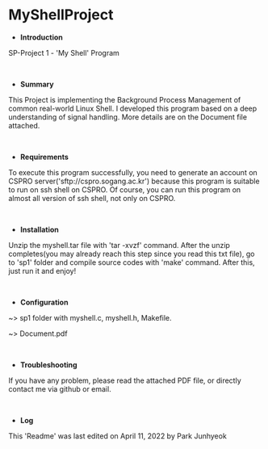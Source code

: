 # MyShellProject

- **Introduction**

SP-Project 1   -   'My Shell' Program

<br>

- **Summary**

This Project is implementing the Background Process Management of common real-world Linux Shell. I developed this program based on a deep understanding of signal handling. More details are on the Document file attached.

<br>

- **Requirements**

To execute this program successfully, you need to generate an account on CSPRO server('sftp://cspro.sogang.ac.kr') because this program is suitable to run on ssh shell on CSPRO. Of course, you can run this program on almost all version of ssh shell, not only on CSPRO.

<br>

- **Installation**

Unzip the myshell.tar file with 'tar -xvzf' command. After the unzip completes(you may already reach this step since you read this txt file), go to 'sp1' folder and compile source codes with 'make' command. After this, just run it and enjoy!

<br>

- **Configuration**

~> sp1 folder with myshell.c, myshell.h, Makefile. 

~> Document.pdf

<br>

- **Troubleshooting**

If you have any problem, please read the attached PDF file, or directly contact me via github or email.

<br>

- **Log**

This 'Readme' was last edited on April 11, 2022 by Park Junhyeok
